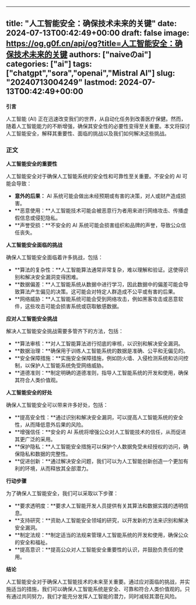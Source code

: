 
---
title: "人工智能安全：确保技术未来的关键"
date: 2024-07-13T00:42:49+00:00
draft: false
image: https://og.g0f.cn/api/og?title=人工智能安全：确保技术未来的关键
authors: ["naiveのai"]
categories: ["ai"]
tags: ["chatgpt","sora","openai","Mistral AI"]
slug: "20240713004249"
lastmod: 2024-07-13T00:42:49+00:00
---
**引言**

人工智能 (AI) 正在迅速改变我们的世界，从自动化任务到改善医疗保健。然而，随着人工智能能力的不断增强，确保其安全性的必要性变得至关重要。本文将探讨人工智能安全，解释其重要性、面临的挑战以及我们如何解决这些挑战。

### 正文

**人工智能安全的重要性**

人工智能安全对于确保人工智能系统的安全性和可靠性至关重要。不安全的 AI 可能会导致：

* **意外的后果：** AI 系统可能会做出未经预期或有害的决策，对人或财产造成损害。
* **恶意使用：**人工智能技术可能会被恶意行为者用来进行网络攻击、传播虚假信息或侵犯隐私。
* **声誉受损：**不安全的 AI 系统可能会损害组织和品牌的声誉，导致公众信任丧失。

**人工智能安全面临的挑战**

确保人工智能安全面临着许多挑战，包括：

* **算法的复杂性：**人工智能算法通常非常复杂，难以理解和验证。这使得识别和解决安全漏洞变得困难。
* **数据偏差：**人工智能系统从数据中进行学习，因此数据中的偏差可能会导致算法产生偏见的决策。这可能会对特定人群造成不公平或有害的后果。
* **网络威胁：**人工智能系统可能会受到网络攻击，例如黑客攻击或恶意软件，这些攻击可能会损害系统或窃取敏感数据。

**应对人工智能安全挑战**

解决人工智能安全挑战需要多管齐下的方法，包括：

* **算法审核：**对人工智能算法进行彻底的审核，以识别和解决安全漏洞。
* **数据治理：**确保用于训练人工智能系统的数据是准确、公平和无偏见的。
* **安全保障措施：**实施安全保障措施，例如防火墙、入侵检测系统和访问控制，以保护人工智能系统免受网络威胁。
* **道德准则：**制定明确的道德准则，指导人工智能系统的开发和使用，确保其符合人类价值观。

**人工智能安全的好处**

确保人工智能安全可以带来许多好处，包括：

* **提高安全性：**通过识别和解决安全漏洞，可以提高人工智能系统的安全性，从而降低意外后果的风险。
* **增强信任：**安全的 AI 系统将增强公众对人工智能技术的信任，从而促进其更广泛的采用。
* **保护隐私：**人工智能安全措施可以保护个人数据免受未经授权的访问，确保隐私和数据的完整性。
* **促进创新：**通过解决安全问题，我们可以为人工智能创新创造一个更加有利的环境，从而释放其全部潜力。

**行动步骤**

为了确保人工智能安全，我们可以采取以下步骤：

* **要求透明度：**要求人工智能开发人员提供有关其算法和数据实践的透明信息。
* **支持研究：**资助人工智能安全领域的研究，以开发新的方法来识别和解决安全漏洞。
* **制定法规：**制定适当的法规来管理人工智能系统的开发和使用，确保公众的安全和福祉。
* **提高意识：**提高公众对人工智能安全重要性的认识，并鼓励负责任的使用。

**结论**

人工智能安全对于确保人工智能技术的未来至关重要。通过应对面临的挑战，并实施适当的措施，我们可以确保人工智能系统是安全、可靠和符合人类价值观的。只有通过共同努力，我们才能充分发挥人工智能的潜力，同时减轻其潜在风险。